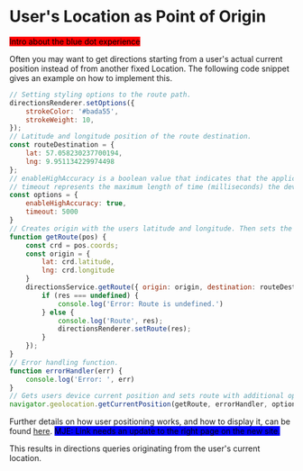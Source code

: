 # User's Location as Point of Origin

<mark style="background-color:red;">Intro about the blue dot experience</mark>

Often you may want to get directions starting from a user's actual current position instead of from another fixed Location. The following code snippet gives an example on how to implement this.

```javascript
// Setting styling options to the route path.
directionsRenderer.setOptions({
    strokeColor: '#bada55',
    strokeWeight: 10,
});
// Latitude and longitude position of the route destination.
const routeDestination = {
    lat: 57.058230237700194,
    lng: 9.951134229974498
};
// enableHighAccuracy is a boolean value that indicates that the application would like to receive the best possible results.
// timeout represents the maximum length of time (milliseconds) the device is allowed to take in order to return a position.
const options = {
    enableHighAccuracy: true,
    timeout: 5000
}
// Creates origin with the users latitude and longitude. Then sets the route from this position to the route destination.
function getRoute(pos) {
    const crd = pos.coords;
    const origin = {
        lat: crd.latitude,
        lng: crd.longitude
    }
    directionsService.getRoute({ origin: origin, destination: routeDestination }).then(function (res) {
        if (res === undefined) {
            console.log('Error: Route is undefined.')
        } else {
            console.log('Route', res);
            directionsRenderer.setRoute(res);
        }
    });
}
// Error handling function.
function errorHandler(err) {
    console.log('Error: ', err)
}
// Gets users device current position and sets route with additional options. If any errors, errorHandler will trigger.
navigator.geolocation.getCurrentPosition(getRoute, errorHandler, options);
```

Further details on how user positioning works, and how to display it, can be found [here](https://docs.mapsindoors.com/blue-dot/). <mark style="background-color:blue;">MJE: Link needs an update to the right page on the new site.</mark>

This results in directions queries originating from the user's current location.
